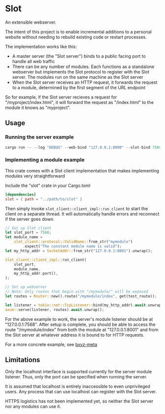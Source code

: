 # Slot

An extensible webserver.

The intent of this project is to enable incremental additions to a personal website without needing to rebuild existing code or restart processes.

The implementation works like this:
- A master server (the "Slot server") binds to a public facing port to handle all web traffic
- There can be any number of modules. Each functions as a standalone webserver but implements the Slot protocol to register with the Slot server. The modules run on the same machine as the Slot server
- When the Slot server receives an HTTP request, it forwards the request to a module, determined by the first segment of the URL endpoint

So for example, if the Slot server recieves a request for "/myproject/index.html", it will forward the request as "/index.html" to the module it knows as "myproject".

## Usage

### Running the server example

```rust
cargo run -- --log "DEBUG" --web-bind "127.0.0.1:8000" --slot-bind 7568
```

### Implementing a module example

This crate comes with a Slot client implementation that makes implementing modules very straightforward

Include the "slot" crate in your Cargo.toml
```toml
[dependencies]
slot = { path = "../path/to/slot" }
```

Then simply invoke `slot_client::client_impl::run_client` to start the client on a separate thread. It will automatically handle errors and reconnect if the server goes down.
```rust
// Set up Slot client
let slot_port = 7568;
let module_name =
    slot_client::protocol::ValidName::from_str("mymodule")
        .expect("The constant module name is valid");
let my_http_addr = SocketAddr::from_str("127.0.0.1:8001").unwrap();

slot_client::client_impl::run_client(
    slot_port,
    module_name,
    my_http_addr.port(),
);

// Set up webserver
// Note: Only routes that begin with "/mymodule/" will be exposed
let routes = Router::new().route("/mymodule/index", get(test_route));

let listener = tokio::net::TcpListener::bind(my_http_addr).await.unwrap();
axum::serve(listener, routes).await.unwrap();
```

For the above example to work, the server's module listener should be at "127.0.0.1:7568". After setup is complete, you should be able to access the route "/mymodule/index" from both the module at "127.0.0.1:8001" and from the Slot server at whatever address it is bound to for HTTP requests.

For a more concrete example, see [bxyz-meta](https://github.com/blacepos/bxyz-meta)

## Limitations

Only the localhost interface is supported currently for the server module listener. Thus, only the port can be specified when running the server.

It is assumed that localhost is entirely inaccessible to even unprivileged users. Any process that can use localhost can register with the Slot server.

HTTPS logistics has not been implemented yet, so neither the Slot server nor any modules can use it.